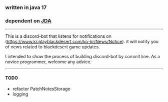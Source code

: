 ### written in java 17
### dependent on [JDA](https://github.com/DV8FromTheWorld/JDA)

---

This is a discord-bot that listens for notifications on
(https://www.kr.playblackdesert.com/ko-kr/News/Notice).
it will notify you of news related to blackdesert game updates.

I intended to show the process of building discord-bot
by commit line.
As a novice programmer, welcome any advice.

---
#### TODO

- refactor PatchNotesStorage
- logging
